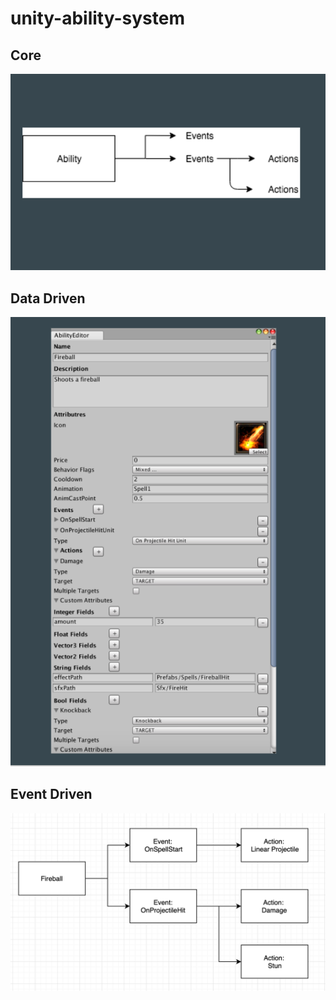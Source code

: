 # unity-ability-system

## Core
![1](https://raw.githubusercontent.com/DylanYasen/unity-ability-system/master/docs/2.png)

## Data Driven
![2](https://raw.githubusercontent.com/DylanYasen/unity-ability-system/master/docs/3.png)

## Event Driven
![3](https://raw.githubusercontent.com/DylanYasen/unity-ability-system/master/docs/4.png)


